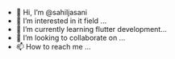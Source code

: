 - 👋 Hi, I’m @sahiljasani
- 👀 I’m interested in it field ...
- 🌱 I’m currently learning flutter development...
- 💞️ I’m looking to collaborate on ...
- 📫 How to reach me ...

<!---
sahiljasani/sahiljasani is a ✨ special ✨ repository because its `README.md` (this file) appears on your GitHub profile.
You can click the Preview link to take a look at your changes.
--->
